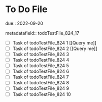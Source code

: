 # To Do File

due:: 2022-09-20

metadatafield:: todoTestFile_824_17

- [ ] Task of todoTestFile_824 1 [[Query me]]
- [ ] Task of todoTestFile_824 2 [[Query me]]
- [ ] Task of todoTestFile_824 3
- [ ] Task of todoTestFile_824 4
- [ ] Task of todoTestFile_824 5
- [ ] Task of todoTestFile_824 6
- [ ] Task of todoTestFile_824 7
- [ ] Task of todoTestFile_824 8
- [ ] Task of todoTestFile_824 9
- [ ] Task of todoTestFile_824 10
